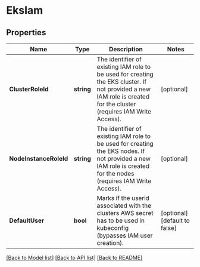# EksIam

## Properties

Name | Type | Description | Notes
------------ | ------------- | ------------- | -------------
**ClusterRoleId** | **string** | The identifier of existing IAM role to be used for creating the EKS cluster. If not provided a new IAM role is created for the cluster (requires IAM Write Access). | [optional] 
**NodeInstanceRoleId** | **string** | The identifier of existing IAM role to be used for creating the EKS nodes. If not provided a new IAM role is created for the nodes (requires IAM Write Access). | [optional] 
**DefaultUser** | **bool** | Marks if the userid associated with the clusters AWS secret has to be used in kubeconfig (bypasses IAM user creation). | [optional] [default to false]

[[Back to Model list]](../README.md#documentation-for-models) [[Back to API list]](../README.md#documentation-for-api-endpoints) [[Back to README]](../README.md)


